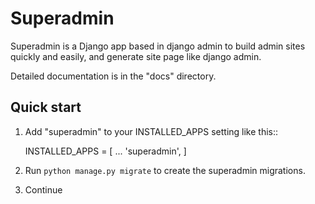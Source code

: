 Superadmin
=====

Superadmin is a Django app based in django admin to build admin sites quickly and easily, and generate site page like django admin.

Detailed documentation is in the "docs" directory.

Quick start
-----------

1. Add "superadmin" to your INSTALLED_APPS setting like this::

    INSTALLED_APPS = [
        ...
        'superadmin',
    ]

3. Run ``python manage.py migrate`` to create the superadmin migrations.

4. Continue